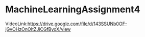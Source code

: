 # MachineLearningAssignment4
VideoLink:https://drive.google.com/file/d/143SSUNb0OF-jGvOHzOnOItZJiCGfByoX/view
